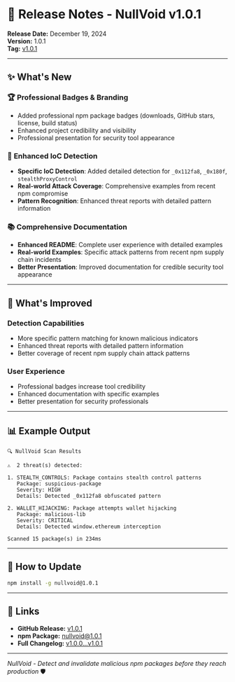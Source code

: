 # 🚀 Release Notes - NullVoid v1.0.1

**Release Date:** December 19, 2024  
**Version:** 1.0.1  
**Tag:** [v1.0.1](https://github.com/kurt-grung/NullVoid/releases/tag/v1.0.1)

---

## ✨ **What's New**

### 🏆 **Professional Badges & Branding**
- Added professional npm package badges (downloads, GitHub stars, license, build status)
- Enhanced project credibility and visibility
- Professional presentation for security tool appearance

### 🎯 **Enhanced IoC Detection**
- **Specific IoC Detection**: Added detailed detection for `_0x112fa8`, `_0x180f`, `stealthProxyControl`
- **Real-world Attack Coverage**: Comprehensive examples from recent npm compromise
- **Pattern Recognition**: Enhanced threat reports with detailed pattern information

### 📚 **Comprehensive Documentation**
- **Enhanced README**: Complete user experience with detailed examples
- **Real-world Examples**: Specific attack patterns from recent npm supply chain incidents
- **Better Presentation**: Improved documentation for credible security tool appearance

---

## 🔧 **What's Improved**

### **Detection Capabilities**
- More specific pattern matching for known malicious indicators
- Enhanced threat reports with detailed pattern information
- Better coverage of recent npm supply chain attack patterns

### **User Experience**
- Professional badges increase tool credibility
- Enhanced documentation with specific examples
- Better presentation for security professionals

---

## 📊 **Example Output**

```
🔍 NullVoid Scan Results

⚠️  2 threat(s) detected:

1. STEALTH_CONTROLS: Package contains stealth control patterns
   Package: suspicious-package
   Severity: HIGH
   Details: Detected _0x112fa8 obfuscated pattern

2. WALLET_HIJACKING: Package attempts wallet hijacking
   Package: malicious-lib
   Severity: CRITICAL
   Details: Detected window.ethereum interception

Scanned 15 package(s) in 234ms
```

---

## 🚀 **How to Update**

```bash
npm install -g nullvoid@1.0.1
```

---

## 🔗 **Links**

- **GitHub Release:** [v1.0.1](https://github.com/kurt-grung/NullVoid/releases/tag/v1.0.1)
- **npm Package:** [nullvoid@1.0.1](https://www.npmjs.com/package/nullvoid/v/1.0.1)
- **Full Changelog:** [v1.0.0...v1.0.1](https://github.com/kurt-grung/NullVoid/compare/v1.0.0...v1.0.1)

---

*NullVoid - Detect and invalidate malicious npm packages before they reach production* 🛡️
